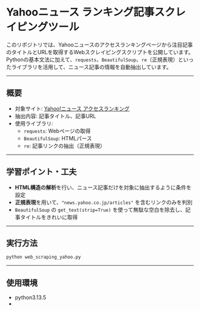 # Yahooニュース ランキング記事スクレイピングツール

このリポジトリでは、Yahooニュースのアクセスランキングページから注目記事のタイトルとURLを取得するWebスクレイピングスクリプトを公開しています。  
Pythonの基本文法に加えて、`requests`、`BeautifulSoup`、`re`（正規表現）といったライブラリを活用して、ニュース記事の情報を自動抽出しています。

---

## 概要

- 対象サイト: [Yahoo!ニュース アクセスランキング](https://news.yahoo.co.jp/ranking/access/news)
- 抽出内容: 記事タイトル、記事URL
- 使用ライブラリ:
  - `requests`: Webページの取得
  - `BeautifulSoup`: HTMLパース
  - `re`: 記事リンクの抽出（正規表現）

---

## 学習ポイント・工夫

- **HTML構造の解析**を行い、ニュース記事だけを対象に抽出するように条件を設定
- **正規表現**を用いて、`"news.yahoo.co.jp/articles"` を含むリンクのみを判別
- `BeautifulSoup` の `get_text(strip=True)` を使って無駄な空白を除去し、記事タイトルをきれいに取得

---

## 実行方法

```bash
python web_scraping_yahoo.py
```

---

## 使用環境

- python3.13.5
- 

